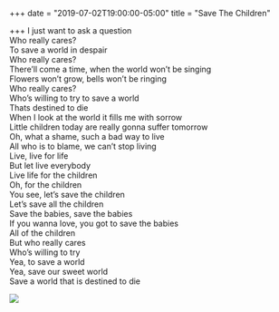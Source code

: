 +++
date = "2019-07-02T19:00:00-05:00"
title = "Save The Children"

+++
I just want to ask a question<br> Who really cares?<br> To save a world in despair<br> Who really cares?<br> There’ll come a time, when the world won’t be singing<br> Flowers won’t grow, bells won’t be ringing<br> Who really cares?<br> Who’s willing to try to save a world<br> Thats destined to die<br> When I look at the world it fills me with sorrow<br> Little children today are really gonna suffer tomorrow<br> Oh, what a shame, such a bad way to live<br> All who is to blame, we can’t stop living<br> Live, live for life<br> But let live everybody<br> Live life for the children<br> Oh, for the children<br> You see, let’s save the children<br> Let’s save all the children<br> Save the babies, save the babies<br> If you wanna love, you got to save the babies<br> All of the children<br> But who really cares<br> Who’s willing to try<br> Yea, to save a world<br> Yea, save our sweet world<br> Save a world that is destined to die

![](https://res.cloudinary.com/tobyblog/image/upload/v1562112624/img/B2BF5288-71B3-4400-99C1-411D270A0A40.jpg)